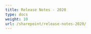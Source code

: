 ```yaml
---
title: Release Notes - 2020
type: docs
weight: 10
url: /sharepoint/release-notes-2020/
---
```



